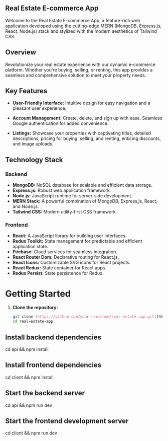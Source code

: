 ## Real Estate E-commerce App

Welcome to the Real Estate E-commerce App, a feature-rich web application developed using the cutting-edge MERN (MongoDB, Express.js, React, Node.js) stack and stylized with the modern aesthetics of Tailwind CSS.

## Overview

Revolutionize your real estate experience with our dynamic e-commerce platform. Whether you're buying, selling, or renting, this app provides a seamless and comprehensive solution to meet your property needs.

## Key Features

- **User-Friendly Interface:** Intuitive design for easy navigation and a pleasant user experience.

- **Account Management:** Create, delete, and sign up with ease. Seamless Google authentication for added convenience.

- **Listings:** Showcase your properties with captivating titles, detailed descriptions, pricing for buying, selling, and renting, enticing discounts, and image uploads.

## Technology Stack

### Backend
- **MongoDB:** NoSQL database for scalable and efficient data storage.
- **Express.js:** Robust web application framework.
- **Node.js:** JavaScript runtime for server-side development.
- **MERN Stack:** A powerful combination of MongoDB, Express.js, React, and Node.js.
- **Tailwind CSS:** Modern utility-first CSS framework.

### Frontend
- **React:** A JavaScript library for building user interfaces.
- **Redux Toolkit:** State management for predictable and efficient application state.
- **Firebase:** Cloud services for seamless integration.
- **React Router Dom:** Declarative routing for React.js.
- **React Icons:** Customizable SVG icons for React projects.
- **React Redux:** State container for React apps.
- **Redux Persist:** State persistence for Redux.

# Getting Started

1. **Clone the repository:**
   ```bash
   git clone [https://github.com/your-username/real-estate-app.git](https://github.com/SaurabhDwivedi231003/Real-estate-Ecommerce-App.git)
   cd real-estate-app

## Install backend dependencies
cd api && npm install

## Install frontend dependencies
cd client && npm install

## Start the backend server
cd api && npm run dev

## Start the frontend development server
cd client && npm run dev
